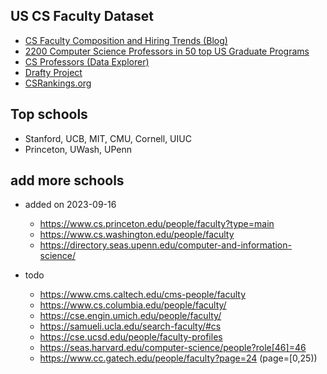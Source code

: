 ## US CS Faculty Dataset
- [CS Faculty Composition and Hiring Trends (Blog)](https://jeffhuang.com/computer-science-open-data/#cs-faculty-composition-and-hiring-trends)
- [2200 Computer Science Professors in 50 top US Graduate Programs](https://cs.brown.edu/people/apapouts/faculty_dataset.html)
- [CS Professors (Data Explorer)](https://drafty.cs.brown.edu/csprofessors?src=csopendata)
- [Drafty Project](https://drafty.cs.brown.edu/)
- [CSRankings.org](https://csrankings.org/#/fromyear/2011/toyear/2023/index?ai&vision&mlmining&nlp&inforet&act&crypt&log&us)


## Top schools
- Stanford, UCB, MIT, CMU, Cornell, UIUC
- Princeton, UWash, UPenn 


## add more schools

- added on 2023-09-16
    - https://www.cs.princeton.edu/people/faculty?type=main
    - https://www.cs.washington.edu/people/faculty
    - https://directory.seas.upenn.edu/computer-and-information-science/


- todo
    - https://www.cms.caltech.edu/cms-people/faculty
    - https://www.cs.columbia.edu/people/faculty/
    - https://cse.engin.umich.edu/people/faculty/
    - https://samueli.ucla.edu/search-faculty/#cs
    - https://cse.ucsd.edu/people/faculty-profiles
    - https://seas.harvard.edu/computer-science/people?role[46]=46
    - https://www.cc.gatech.edu/people/faculty?page=24  (page=[0,25))
